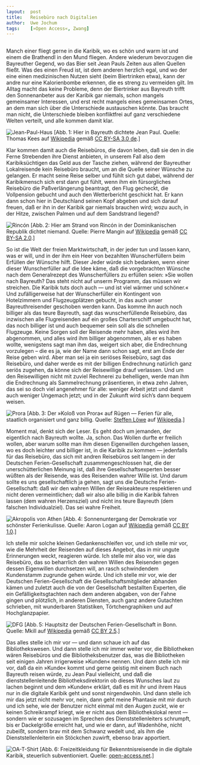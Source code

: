 ```yaml
---
layout:  post
title:   Reisebüro nach Digitalien
author:  Uwe Jochum
tags:    [»Open Access«, Zwang]
---
```


<img
src="http://vg08.met.vgwort.de/na/6deb975e3a464212b9dba7b072e8ec7c"
width="1" height="1" alt="">

Manch einer fliegt gerne in die Karibik, wo es schön und warm ist
und einem die Brathendl in den Mund fliegen. Andere wiederum
bevorzugen die Bayreuther Gegend, wo das Bier seit Jean Pauls
Zeiten aus allen Quellen fließt. Was des einen Freud ist, ist dem
anderen herzlich egal, und wo der eine einen medizinischen Nutzen
sieht (beim Biertrinken etwa), kann der andre nur eine
Kalorienbombe erkennen, die es streng zu vermeiden gilt. Im
Alltag macht das keine Probleme, denn der Biertrinker aus
Bayreuth trifft den Sonnenanbeter aus der Karibik gar niemals,
schon mangels gemeinsamer Interessen, und erst recht mangels
eines gemeinsamen Ortes, an dem man sich über die Unterschiede
austauschen könnte. Das braucht man nicht, die Unterschiede
bleiben konfliktfrei auf ganz verschiedene Welten verteilt, und
alle kommen damit klar.

![Jean-Paul-Haus](https://upload.wikimedia.org/wikipedia/commons/thumb/d/db/Rollwenzelei.jpg/1280px-Rollwenzelei.jpg)
[Abb.&thinsp;1: Hier in Bayreuth dichtete Jean Paul. Quelle:
Thomas Kees auf
[Wikipedia](https://commons.wikimedia.org/wiki/File%3ARollwenzelei.jpg)
gemäß [CC BY-SA 3.0
de](http://creativecommons.org/licenses/by-sa/3.0/de/deed.en).]

Klar kommen damit auch die Reisebüros, die davon leben, daß sie
den in die Ferne Strebenden ihre Dienst anbieten, in unserem Fall
also dem Karibiksüchtigen das Geld aus der Tasche ziehen, während
der Bayreuther Lokalreisende kein Reisebüro braucht, um an die
Quelle seiner Wünsche zu gelangen. Er macht seine Reise selber
und fühlt sich gut dabei, während der Karibikmensch sich erst
dann gut fühlt, wenn ihm ein fürsorgliches Reisebüro die
Paßverlängerung beantragt, den Flug gecheckt, die Vollpension
gebucht und auch den Wetterbericht geschickt hat. Er kann dann
schon hier in Deutschland seinen Kopf abgeben und sich darauf
freuen, daß er ihn in der Karibik gar niemals brauchen wird; wozu
auch, in der Hitze, zwischen Palmen und auf dem Sandstrand
liegend?

![Rincón](https://upload.wikimedia.org/wikipedia/commons/f/f2/Playa_de_Rinc%C3%B3n%2C_en_la_Bah%C3%ADa_de_Rinc%C3%B3n%2C_Dominican_Republic.jpg)
[Abb.&thinsp;2: Hier am Strand von Rincón in der Dominikanischen
Republik dichtet niemand. Quelle: Pierre Mangin auf
[Wikipedia](https://commons.wikimedia.org/wiki/File%3APlaya_de_Rinc%C3%B3n%2C_en_la_Bah%C3%ADa_de_Rinc%C3%B3n%2C_Dominican_Republic.jpg)
gemäß [CC BY-SA
2.0](http://creativecommons.org/licenses/by-sa/2.0).]

So ist die Welt der freien Marktwirtschaft, in der jeder tun und
lassen kann, was er will, und in der ihm ein Heer von bezahlten
Wunscherfüllern beim Erfüllen der Wünsche hilft. Dieser Jeder
würde sich bedanken, wenn einer dieser Wunscherfüller auf die
Idee käme, daß die vorgebrachten Wünsche nach dem Generalrezept
des Wunscherfüllers zu erfüllen seien: »Sie wollen nach Bayreuth?
Das steht nicht auf unserm Programm, das müssen wir
streichen. Die Karibik tuts doch auch — und ist viel wärmer und
schöner.« Und zufälligerweise hat der Wunscherfüller ein
Kontingent von Hotelzimmern und Flugzeugplätzen gebucht, in das
auch unser Bayreuthreisender geschoben werden kann. Das komme ihn
auch noch billiger als das teure Bayreuth, sagt das
wunscherfüllende Reisebüro, das inzwischen alle Flugreisenden auf
ein großes Charterschiff umgebucht hat, das noch billiger ist und
auch bequemer sein soll als die schnellen Flugzeuge. Keine Sorgen
soll der Reisende mehr haben, alles wird ihm abgenommen, und
alles wird ihm billiger abgenommen, als er es haben wollte,
wenigstens sagt man ihm das, weigert sich aber, die Endrechnung
vorzulegen – die es ja, wie der Name dann schon sagt, erst am
Ende der Reise geben wird. Aber man sei ja ein seriöses
Reisebüro, sagt das Reisebüro, und daher werde es mit der
billigen Endrechnung natürlich ganz seriös zugehen, da könne sich
der Reisewillige drauf verlassen. Und um den Reisewilligen nicht
mit zuviel Rechnerei zu behelligen, werde man ihm die Endrechnung
als Sammelrechnung präsentieren, in etwa zehn Jahren, das sei so
doch viel angenehmer für alle: weniger Arbeit jetzt und damit
auch weniger Ungemach jetzt; und in der Zukunft wird sich’s dann
bequem weisen.

![Prora](https://upload.wikimedia.org/wikipedia/commons/thumb/1/1f/ProraSeeseite.jpg/1280px-ProraSeeseite.jpg)
[Abb.&thinsp;3: Der »Koloß von Prora« auf Rügen — Ferien für
alle, staatlich organisiert und ganz billig. Quelle: <a
href="https://de.wikipedia.org/wiki/User:Steffen_L%C3%B6we_Gera"
class="extiw" title="de:User:Steffen Löwe Gera">Steffen Löwe</a>
auf <a
href="https://commons.wikimedia.org/w/index.php?curid=215421">Wikipedia</a>.]

Moment mal, denkt sich der Leser. Es geht doch um jemanden, der
eigentlich nach Bayreuth wollte. Ja, schon. Das Wollen durfte er
freilich wollen, aber warum sollte man ihm diesen Eigenwillen
durchgehen lassen, wo es doch leichter und billiger ist, in die
Karibik zu kommen — jedenfalls für das Reisebüro, das sich mit
andren Reisebüros seit langem in der Deutschen
Ferien-Gesellschaft zusammengeschlossen hat, die der
unerschütterlichen Meinung ist, daß ihre Gesellschaftsexperten
besser wüßten als der Reisende, was des Reisenden wahrer Wille
ist. Und darum sollte es uns gesellschaftlich ja gehen, sagt uns
die Deutsche Ferien-Gesellschaft: daß wir den wahren Willen der
Reiseakteure respektieren und nicht deren vermeintlichen; daß wir
also alle billig in die Karibik fahren lassen (dem wahren
Herzensziel) und nicht ins teure Bayreuth (dem falschen
Individualziel). Das sei wahre Freiheit.

![Akropolis von Athen](https://upload.wikimedia.org/wikipedia/commons/3/38/Lightmatter_acropolis.jpg)
[Abb.&thinsp;4: Sonnenuntergang der Demokratie vor schönster
Ferienkulisse. Quelle: Aaron Logan auf
[Wikipedia](https://commons.wikimedia.org/wiki/File%3ALightmatter_acropolis.jpg)
gemäß [CC BY 1.0](http://creativecommons.org/licenses/by/1.0).]

Ich stelle mir solche kleinen Gedankenschleifen vor, und ich
stelle mir vor, wie die Mehrheit der Reisenden auf dieses
Angebot, das in mir ungute Erinnerungen weckt, reagieren
würde. Ich stelle mir also vor, wie das Reisebüro, das so
beharrlich den wahren Willen des Reisenden gegen dessen
Eigenwillen durchsetzen will, an rasch schwindendem Kundenstamm
zugrunde gehen würde. Und ich stelle mir vor, wie der Deutschen
Ferien-Gesellschaft die Gesellschaftsmitglieder abhanden kämen
und zuletzt auch die von der Gesellschaft bestallten Experten,
die ein Gefälligkeitsgtachten nach dem anderen abgaben, von der
Fahne gingen und plötzlich, in anderen Diensten, auch ganz andere
Gutachten schrieben, mit wunderbaren Statistiken,
Törtchengraphiken und auf Hochglanzpapier.

![DFG](https://upload.wikimedia.org/wikipedia/commons/thumb/4/4b/Gesch%C3%A4ftsstelle_der_Deutschen_Forschungsgemeinschaft_in_Bonn-Bad_Godesberg.jpg/1280px-Gesch%C3%A4ftsstelle_der_Deutschen_Forschungsgemeinschaft_in_Bonn-Bad_Godesberg.jpg)
[Abb.&thinsp;5: Hauptsitz der Deutschen Ferien-Gesellschaft in
Bonn. Quelle: Mkill auf <a
href="https://commons.wikimedia.org/w/index.php?curid=618226">Wikipedia</a>
gemäß [CC BY 2.5](http://creativecommons.org/licenses/by/2.5).]

Das alles stelle ich mir vor — und dann schaue ich auf das
Bibliothekswesen. Und dann stelle ich mir immer weiter vor, die
Bibliotheken wären Reisebüros und die Bibliotheksbenutzer das,
was die Bibliotheken seit einigen Jahren irrigerweise »Kunden«
nennen. Und dann stelle ich mir vor, daß da ein »Kunde« kommt und
gerne geistig mit einem Buch nach Bayreuth reisen würde, zu Jean
Paul vielleicht, und daß die dienststellenleitende
Bibliotheksdirektorin ob dieses Wunsches laut zu lachen beginnt
und dem »Kunden« erklärt, daß es mit ihr und ihrem Haus nur in
die digitale Karibik geht und sonst nirgendwohin. Und dann stelle
ich mir das jetzt nicht mehr vor, nein, dann geht meine Phantasie
mit mir durch und ich sehe, wie der Benutzer nicht einmal mit den
Augen zuckt, wie er keinen Schreikrampf kriegt, wie er nicht aus
dem Bibliothekslokal rennt — sondern wie er sozusagen im Sprechen
des Dienststellenleiters schrumpft, bis er Dackelgröße erreicht
hat, und wie er dann, auf Wadenhöhe, nicht zubeißt, sondern brav
mit dem Schwanz wedelt und, als ihm die Dienststellenleiterin ein
Stöckchen zuwirft, ebenso brav apportiert.

![OA-T-Shirt](http://open-access.net/fileadmin/bilder/i-love-open-access-t-shirt-mann-4.png)
[Abb.&thinsp;6: Freizeitkleidung für Bekenntnisreisende in die
digitale Karibik, steuerlich subventioniert. Quelle:
[open-access.net](http://open-access.net/informationen-zu-open-access/).]

